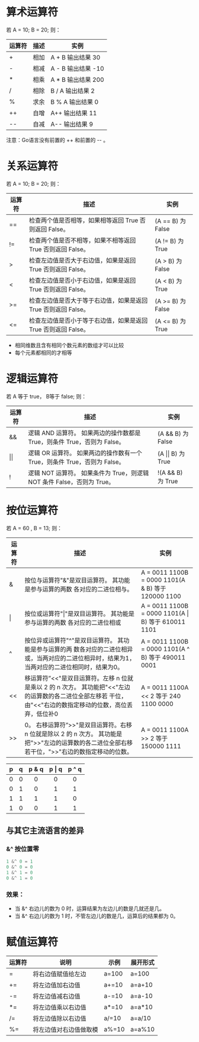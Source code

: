 # 算术运算符

若 A = 10; B = 20; 则：

| **运算符** | **描述** | **实例**           |
| ---------- | -------- | ------------------ |
| +          | 相加     | A + B 输出结果 30  |
| -          | 相减     | A - B 输出结果 -10 |
| *          | 相乘     | A * B 输出结果 200 |
| /          | 相除     | B / A 输出结果 2   |
| %          | 求余     | B % A 输出结果 0   |
| ++         | ⾃增     | A++ 输出结果 11    |
| --         | ⾃减     | A-- 输出结果 9     |

注意：Go语言没有前置的 ++ 和前置的 -- 。

# 关系运算符

若 A = 10; B = 20; 则：

| **运算符** | **描述**                                                     | **实例**          |
| ---------- | ------------------------------------------------------------ | ----------------- |
| ==         | 检查两个值是否相等，如果相等返回 True 否则返回 False。       | (A == B) 为 False |
| !=         | 检查两个值是否不相等，如果不相等返回 True 否则返回 False。   | (A != B) 为 True  |
| >          | 检查左边值是否⼤于右边值，如果是返回 True 否则返回 False。   | (A > B) 为 False  |
| <          | 检查左边值是否⼩于右边值，如果是返回 True 否则返回 False。   | (A < B) 为 True   |
| >=         | 检查左边值是否⼤于等于右边值，如果是返回 True 否则返回 False。 | (A >= B) 为 False |
| <=         | 检查左边值是否⼩于等于右边值，如果是返回 True 否则返回 False。 | (A <= B) 为 True  |

- 相同维数且含有相同个数元素的数组才可以⽐较
- 每个元素都相同的才相等

# 逻辑运算符

若 A 等于 true， B等于 false; 则：

| **运算符** | **描述**                                                     | **实例**           |
| ---------- | ------------------------------------------------------------ | ------------------ |
| &&         | 逻辑 AND 运算符。 如果两边的操作数都是 True，则条件 True，否则为 False。 | (A && B) 为 False  |
| \|\|       | 逻辑 OR 运算符。 如果两边的操作数有⼀个 True，则条件 True，否则为 False。 | (A \|\| B) 为 True |
| !          | 逻辑 NOT 运算符。 如果条件为 True，则逻辑 NOT 条件 False，否则为 True。 | !(A && B) 为 True  |

# 按位运算符

若 A = 60 , B = 13; 则：

| **运算符** | **描述**                                                     | **实例**                                            |
| ---------- | ------------------------------------------------------------ | --------------------------------------------------- |
| &          | 按位与运算符"&"是双⽬运算符。 其功能是参与运算的两数 各对应的⼆进位相与。 | A = 0011 1100B = 0000 1101(A & B) 等于 120000 1100  |
| \|         | 按位或运算符"\|"是双⽬运算符。 其功能是参与运算的两数 各对应的⼆进位相或 | A = 0011 1100B = 0000 1101(A \| B) 等于 610011 1101 |
| ^          | 按位异或运算符"^"是双⽬运算符。 其功能是参与运算的两 数各对应的⼆进位相异或，当两对应的⼆进位相异时，结果为1，当两对应的⼆进位相同时，结果为0。 | A = 0011 1100B = 0000 1101(A ^ B) 等于 490011 0001  |
| <<         | 移运算符”<<"是双⽬运算符。左移 n 位就是乘以 2 的 n 次⽅。 其功能把"<<"左边的运算数的各⼆进位全部左移若 ⼲位，由"<<"右边的数指定移动的位数，⾼位丢弃，低位补0 | A = 0011 1100A << 2 等于 240 1100 0000              |
| >>         | 0。 右移运算符”>>"是双⽬运算符。右移 n 位就是除以 2 的 n 次⽅。 其功能是把">>"左边的运算数的各⼆进位全部右移 若⼲位，">>"右边的数指定移动的位数。 | A = 0011 1100A >> 2 等于 150000 1111                |

|  p   |  q   | p & q | p \| q | p ^ q |
| :--: | :--: | :---: | :----: | :---: |
|  0   |  0   |   0   |   0    |   0   |
|  0   |  1   |   0   |   1    |   1   |
|  1   |  1   |   1   |   1    |   0   |
|  1   |  0   |   0   |   1    |   1   |



## 与其它主流语言的差异

### &^ 按位置零

```go
1 &^ 0 = 1
0 &^ 0 = 0
1 &^ 1 = 0
0 &^ 1 = 0
```

### 效果：

- 当 &^ 右边儿的数为 0 时，运算结果为左边儿的数是几就还是几。
- 当 &^ 右边儿的数为 1 时，不管左边儿的数是几，运算后的结果都为 0。

# 赋值运算符

| 运算符 | 说明                   | 示例  | 展开形式 |
| ------ | ---------------------- | ----- | -------- |
| =      | 将右边值赋值给左边     | a=100 | a=100    |
| +=     | 将左边值加右边值       | a+=10 | a=a+10   |
| -=     | 将左边值减右边值       | a-=10 | a=a-10   |
| *=     | 将左边值乘以右边值     | a*=10 | a=a*10   |
| /=     | 将左边值除以右边值     | a/=10 | a=a/10   |
| %=     | 将左边值对右边值做取模 | a%=10 | a=a%10   |


